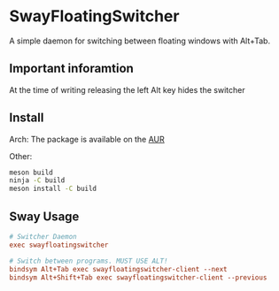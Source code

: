 # SwayFloatingSwitcher

A simple daemon for switching between floating windows with Alt+Tab.

## Important inforamtion

At the time of writing releasing the left Alt key hides the switcher

## Install

Arch:
The package is available on the [AUR](https://aur.archlinux.org/packages/swayfloatingswitcher-git/)

Other:

```zsh
meson build
ninja -C build
meson install -C build
```

## Sway Usage

```ini
# Switcher Daemon
exec swayfloatingswitcher

# Switch between programs. MUST USE ALT!
bindsym Alt+Tab exec swayfloatingswitcher-client --next
bindsym Alt+Shift+Tab exec swayfloatingswitcher-client --previous
```


